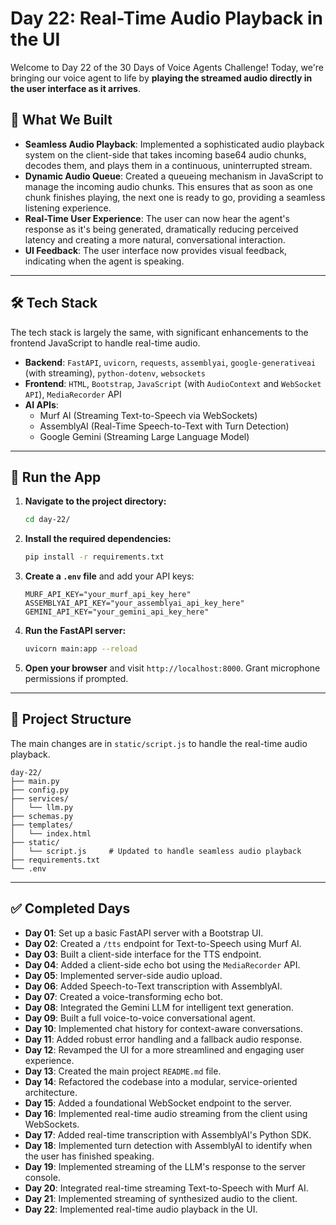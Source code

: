 # Day 22: Real-Time Audio Playback in the UI

Welcome to Day 22 of the 30 Days of Voice Agents Challenge\! Today, we're bringing our voice agent to life by **playing the streamed audio directly in the user interface as it arrives**.

## 🧠 What We Built

  * **Seamless Audio Playback**: Implemented a sophisticated audio playback system on the client-side that takes incoming base64 audio chunks, decodes them, and plays them in a continuous, uninterrupted stream.
  * **Dynamic Audio Queue**: Created a queueing mechanism in JavaScript to manage the incoming audio chunks. This ensures that as soon as one chunk finishes playing, the next one is ready to go, providing a seamless listening experience.
  * **Real-Time User Experience**: The user can now hear the agent's response as it's being generated, dramatically reducing perceived latency and creating a more natural, conversational interaction.
  * **UI Feedback**: The user interface now provides visual feedback, indicating when the agent is speaking.

-----

## 🛠 Tech Stack

The tech stack is largely the same, with significant enhancements to the frontend JavaScript to handle real-time audio.

  * **Backend**: `FastAPI`, `uvicorn`, `requests`, `assemblyai`, `google-generativeai` (with streaming), `python-dotenv`, `websockets`
  * **Frontend**: `HTML`, `Bootstrap`, `JavaScript` (with `AudioContext` and `WebSocket API`), `MediaRecorder` API
  * **AI APIs**:
      * Murf AI (Streaming Text-to-Speech via WebSockets)
      * AssemblyAI (Real-Time Speech-to-Text with Turn Detection)
      * Google Gemini (Streaming Large Language Model)

-----

## 🚀 Run the App

1.  **Navigate to the project directory:**
    ```bash
    cd day-22/
    ```
2.  **Install the required dependencies:**
    ```bash
    pip install -r requirements.txt
    ```
3.  **Create a `.env` file** and add your API keys:
    ```
    MURF_API_KEY="your_murf_api_key_here"
    ASSEMBLYAI_API_KEY="your_assemblyai_api_key_here"
    GEMINI_API_KEY="your_gemini_api_key_here"
    ```
4.  **Run the FastAPI server:**
    ```bash
    uvicorn main:app --reload
    ```
5.  **Open your browser** and visit `http://localhost:8000`. Grant microphone permissions if prompted.

-----

## 📂 Project Structure

The main changes are in `static/script.js` to handle the real-time audio playback.

```
day-22/
├── main.py
├── config.py
├── services/
│   └── llm.py
├── schemas.py
├── templates/
│   └── index.html
├── static/
│   └── script.js     # Updated to handle seamless audio playback
├── requirements.txt
└── .env
```

-----

## ✅ Completed Days

  * **Day 01**: Set up a basic FastAPI server with a Bootstrap UI.
  * **Day 02**: Created a `/tts` endpoint for Text-to-Speech using Murf AI.
  * **Day 03**: Built a client-side interface for the TTS endpoint.
  * **Day 04**: Added a client-side echo bot using the `MediaRecorder` API.
  * **Day 05**: Implemented server-side audio upload.
  * **Day 06**: Added Speech-to-Text transcription with AssemblyAI.
  * **Day 07**: Created a voice-transforming echo bot.
  * **Day 08**: Integrated the Gemini LLM for intelligent text generation.
  * **Day 09**: Built a full voice-to-voice conversational agent.
  * **Day 10**: Implemented chat history for context-aware conversations.
  * **Day 11**: Added robust error handling and a fallback audio response.
  * **Day 12**: Revamped the UI for a more streamlined and engaging user experience.
  * **Day 13**: Created the main project `README.md` file.
  * **Day 14**: Refactored the codebase into a modular, service-oriented architecture.
  * **Day 15**: Added a foundational WebSocket endpoint to the server.
  * **Day 16**: Implemented real-time audio streaming from the client using WebSockets.
  * **Day 17**: Added real-time transcription with AssemblyAI's Python SDK.
  * **Day 18**: Implemented turn detection with AssemblyAI to identify when the user has finished speaking.
  * **Day 19**: Implemented streaming of the LLM's response to the server console.
  * **Day 20**: Integrated real-time streaming Text-to-Speech with Murf AI.
  * **Day 21**: Implemented streaming of synthesized audio to the client.
  * **Day 22**: Implemented real-time audio playback in the UI.
